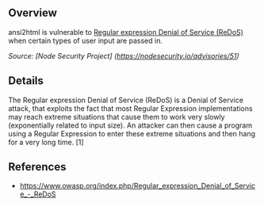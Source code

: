 ## Overview
ansi2html is vulnerable to [Regular expression Denial of Service (ReDoS)](https://www.owasp.org/index.php/Regular_expression_Denial_of_Service_-_ReDoS) when certain types of user input are passed in.

_Source: [Node Security Project] (https://nodesecurity.io/advisories/51)_

## Details
The Regular expression Denial of Service (ReDoS) is a Denial of Service attack, that exploits the fact that most Regular Expression implementations may reach extreme situations that cause them to work very slowly (exponentially related to input size). An attacker can then cause a program using a Regular Expression to enter these extreme situations and then hang for a very long time. [1]

## References
- https://www.owasp.org/index.php/Regular_expression_Denial_of_Service_-_ReDoS

